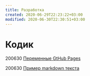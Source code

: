 ```yaml
---
title: Разработка
created: 2020-06-29T22:23:22+03:00
modified: 2020-06-30T22:30:51+03:00
---
```


# Кодик

200630 
[Переменные GtHub Pages](200630-gh-pages-vars.md)

200630
[Пример markdown текста](200630-md-example.md)